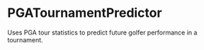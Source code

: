 # PGATournamentPredictor
Uses PGA tour statistics to predict future golfer performance in a tournament.
